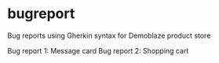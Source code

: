 # bugreport

Bug reports using Gherkin syntax for Demoblaze product store 

Bug report 1: Message card 
Bug report 2: Shopping cart 

